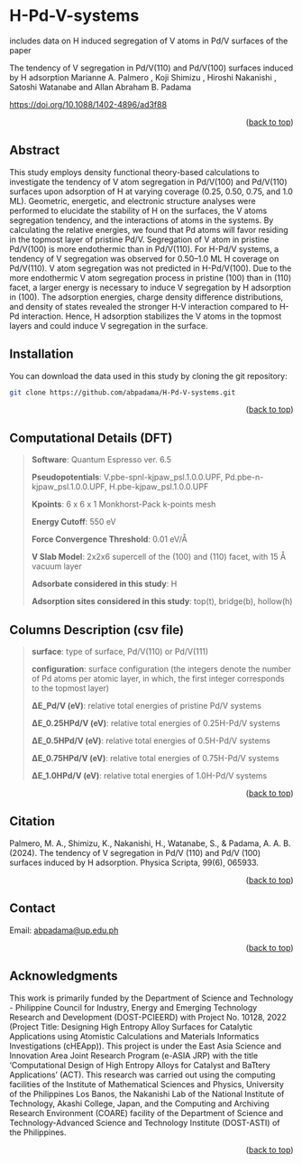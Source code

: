# H-Pd-V-systems

includes data on H induced segregation of V atoms in Pd/V surfaces of the paper 

The tendency of V segregation in Pd/V(110) and Pd/V(100) surfaces induced by H adsorption
Marianne A. Palmero , Koji Shimizu , Hiroshi Nakanishi , Satoshi Watanabe and Allan Abraham B. Padama

https://doi.org/10.1088/1402-4896/ad3f88

<p align="right">(<a href="#readme-top">back to top</a>)</p>

## Abstract
This study employs density functional theory-based calculations to investigate the tendency of V atom segregation in Pd/V(100) and Pd/V(110) surfaces upon adsorption of H at varying coverage (0.25, 0.50, 0.75, and 1.0 ML). Geometric, energetic, and electronic structure analyses were performed to elucidate the stability of H on the surfaces, the V atoms segregation tendency, and the interactions of atoms in the systems. By calculating the relative energies, we found that Pd atoms will favor residing in the topmost layer of pristine Pd/V. Segregation of V atom in pristine Pd/V(100) is more endothermic than in Pd/V(110). For H-Pd/V systems, a tendency of V segregation was observed for 0.50–1.0 ML H coverage on Pd/V(110). V atom segregation was not predicted in H-Pd/V(100). Due to the more endothermic V atom segregation process in pristine (100) than in (110) facet, a larger energy is necessary to induce V segregation by H adsorption in (100). The adsorption energies, charge density difference distributions, and density of states revealed the stronger H-V interaction compared to H-Pd interaction. Hence, H adsorption stabilizes the V atoms in the topmost layers and could induce V segregation in the surface.


## Installation

You can download the data used in this study by cloning the git repository:
   ```sh
   git clone https://github.com/abpadama/H-Pd-V-systems.git
   ```

[//]: # (To install the required packages, use)

[//]: # (   ```sh)

[//]: # (   pip install -r requirement.txt)

[//]: # (   ```)

<p align="right">(<a href="#readme-top">back to top</a>)</p>

<!-- USAGE EXAMPLES -->
## Computational Details (DFT)
> **Software**: Quantum Espresso ver. 6.5
>
> **Pseudopotentials**: V.pbe-spnl-kjpaw_psl.1.0.0.UPF, Pd.pbe-n-kjpaw_psl.1.0.0.UPF, H.pbe-kjpaw_psl.1.0.0.UPF
>
> **Kpoints**: 6 x 6 x 1 Monkhorst-Pack k-points mesh
>
> **Energy Cutoff**: 550 eV
>
> **Force Convergence Threshold**: 0.01 eV/Å
>
> **V Slab Model**:  2x2x6 supercell of the (100) and (110) facet, with 15 Å vacuum layer
>
> **Adsorbate considered in this study**: H
>
> **Adsorption sites considered in this study**: top(t), bridge(b), hollow(h)

## Columns Description (csv file)
> **surface**: type of surface, Pd/V(110) or Pd/V(111)
>
> **configuration**: surface configuration (the integers denote the number of Pd atoms per atomic layer, in which, the first integer corresponds to the topmost layer)
>
> **ΔE_Pd/V (eV)**: relative total energies of pristine Pd/V systems
>
> **ΔE_0.25HPd/V (eV)**: relative total energies of 0.25H-Pd/V systems
>
> **ΔE_0.5HPd/V (eV)**: relative total energies of 0.5H-Pd/V systems
>
> **ΔE_0.75HPd/V (eV)**: relative total energies of 0.75H-Pd/V systems
>
> **ΔE_1.0HPd/V (eV)**: relative total energies of 1.0H-Pd/V systems



<p align="right">(<a href="#readme-top">back to top</a>)</p>


<!-- LICENSE -->
## Citation
Palmero, M. A., Shimizu, K., Nakanishi, H., Watanabe, S., & Padama, A. A. B. (2024). The tendency of V segregation in Pd/V (110) and Pd/V (100) surfaces induced by H adsorption. Physica Scripta, 99(6), 065933.
<p align="right">(<a href="#readme-top">back to top</a>)</p>



<!-- CONTACT -->
## Contact

Email: abpadama@up.edu.ph

<p align="right">(<a href="#readme-top">back to top</a>)</p>



<!-- ACKNOWLEDGMENTS -->
## Acknowledgments

This work is primarily funded by the Department of Science and Technology - Philippine Council for Industry, Energy and Emerging Technology Research and Development (DOST-PCIEERD) with Project No. 10128, 2022 (Project Title: Designing High Entropy Alloy Surfaces for Catalytic Applications using Atomistic Calculations and Materials Informatics Investigations (cHEApp)). This project is under the East Asia Science and Innovation Area Joint Research Program (e-ASIA JRP) with the title ‘Computational Design of High Entropy Alloys for Catalyst and BaTtery Applications’ (ACT). This research was carried out using the computing facilities of the Institute of Mathematical Sciences and Physics, University of the Philippines Los Banos, the Nakanishi Lab of the National Institute of Technology, Akashi College, Japan, and the Computing and Archiving Research Environment (COARE) facility of the Department of Science and Technology-Advanced Science and Technology Institute (DOST-ASTI) of the Philippines.
<p align="right">(<a href="#readme-top">back to top</a>)</p>
